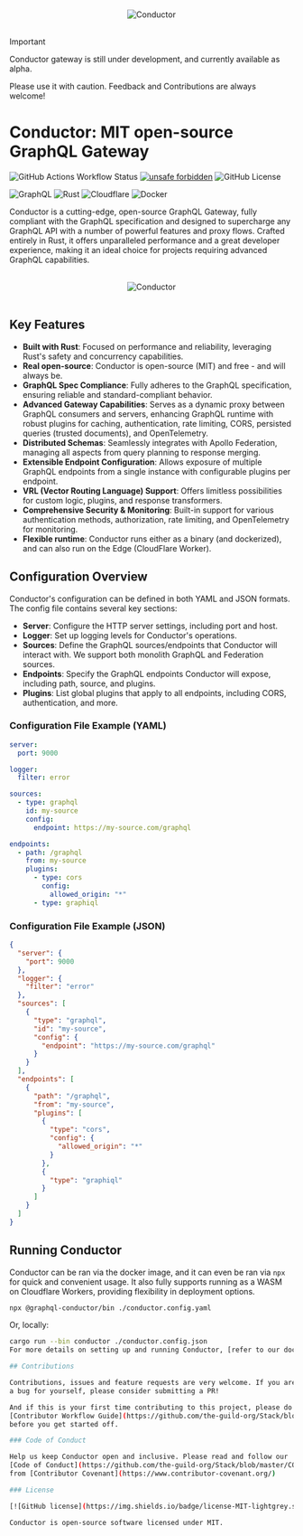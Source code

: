 <p align="center">
    &nbsp;<br>
    <img src=".github/images/logo.svg" alt="Conductor"/>
    <br>&nbsp;
</p>

> [!IMPORTANT]
> Conductor gateway is still under development, and currently available as alpha.
>
> Please use it with caution. Feedback and Contributions are always welcome!

# Conductor: MIT open-source GraphQL Gateway

![GitHub Actions Workflow Status](https://img.shields.io/github/actions/workflow/status/the-guild-org/conductor/.github/workflows/ci.yaml)
[![unsafe forbidden](https://img.shields.io/badge/unsafe-forbidden-success.svg)](https://github.com/rust-secure-code/safety-dance/)
![GitHub License](https://img.shields.io/github/license/the-guild-org/conductor)

![GraphQL](https://img.shields.io/badge/-GraphQL-E10098?style=for-the-badge&logo=graphql&logoColor=white)
![Rust](https://img.shields.io/badge/Rust-000000?style=for-the-badge&logo=rust&logoColor=white)
![Cloudflare](https://img.shields.io/badge/Cloudflare-F38020?style=for-the-badge&logo=Cloudflare&logoColor=white)
![Docker](https://img.shields.io/badge/Docker-2CA5E0?style=for-the-badge&logo=docker&logoColor=white)

Conductor is a cutting-edge, open-source GraphQL Gateway, fully compliant with the GraphQL specification and designed to supercharge any GraphQL API with a number of powerful features and proxy flows. Crafted entirely in Rust, it offers unparalleled performance and a great developer experience, making it an ideal choice for projects requiring advanced GraphQL capabilities.

<p align="center">
    &nbsp;<br>
    <img src=".github/images/banner.svg" alt="Conductor"/>
    <br>&nbsp;
</p>

## Key Features

- **Built with Rust**: Focused on performance and reliability, leveraging Rust's safety and concurrency capabilities.
- **Real open-source**: Conductor is open-source (MIT) and free - and will always be.
- **GraphQL Spec Compliance**: Fully adheres to the GraphQL specification, ensuring reliable and standard-compliant behavior.
- **Advanced Gateway Capabilities**: Serves as a dynamic proxy between GraphQL consumers and servers, enhancing GraphQL runtime with robust plugins for caching, authentication, rate limiting, CORS, persisted queries (trusted documents), and OpenTelemetry.
- **Distributed Schemas**: Seamlessly integrates with Apollo Federation, managing all aspects from query planning to response merging.
- **Extensible Endpoint Configuration**: Allows exposure of multiple GraphQL endpoints from a single instance with configurable plugins per endpoint.
- **VRL (Vector Routing Language) Support**: Offers limitless possibilities for custom logic, plugins, and response transformers.
- **Comprehensive Security & Monitoring**: Built-in support for various authentication methods, authorization, rate limiting, and OpenTelemetry for monitoring.
- **Flexible runtime**: Conductor runs either as a binary (and dockerized), and can also run on the Edge (CloudFlare Worker).

## Configuration Overview

Conductor's configuration can be defined in both YAML and JSON formats. The config file contains several key sections:

- **Server**: Configure the HTTP server settings, including port and host.
- **Logger**: Set up logging levels for Conductor's operations.
- **Sources**: Define the GraphQL sources/endpoints that Conductor will interact with. We support both monolith GraphQL and Federation sources.
- **Endpoints**: Specify the GraphQL endpoints Conductor will expose, including path, source, and plugins.
- **Plugins**: List global plugins that apply to all endpoints, including CORS, authentication, and more.

### Configuration File Example (YAML)

```yaml
server:
  port: 9000

logger:
  filter: error

sources:
  - type: graphql
    id: my-source
    config:
      endpoint: https://my-source.com/graphql

endpoints:
  - path: /graphql
    from: my-source
    plugins:
      - type: cors
        config:
          allowed_origin: "*"
      - type: graphiql
```

### Configuration File Example (JSON)

```json
{
  "server": {
    "port": 9000
  },
  "logger": {
    "filter": "error"
  },
  "sources": [
    {
      "type": "graphql",
      "id": "my-source",
      "config": {
        "endpoint": "https://my-source.com/graphql"
      }
    }
  ],
  "endpoints": [
    {
      "path": "/graphql",
      "from": "my-source",
      "plugins": [
        {
          "type": "cors",
          "config": {
            "allowed_origin": "*"
          }
        },
        {
          "type": "graphiql"
        }
      ]
    }
  ]
}
```

## Running Conductor

Conductor can be ran via the docker image, and it can even be ran via `npx` for quick and convenient usage. It also fully supports running as a WASM on Cloudflare Workers, providing flexibility in deployment options.

```sh
npx @graphql-conductor/bin ./conductor.config.yaml
```

Or, locally:
  
```sh
cargo run --bin conductor ./conductor.config.json
For more details on setting up and running Conductor, [refer to our documentation](https://the-guild.dev/graphql/gateway).

## Contributions

Contributions, issues and feature requests are very welcome. If you are using this package and fixed
a bug for yourself, please consider submitting a PR!

And if this is your first time contributing to this project, please do read our
[Contributor Workflow Guide](https://github.com/the-guild-org/Stack/blob/master/CONTRIBUTING.md)
before you get started off.

### Code of Conduct

Help us keep Conductor open and inclusive. Please read and follow our
[Code of Conduct](https://github.com/the-guild-org/Stack/blob/master/CODE_OF_CONDUCT.md) as adopted
from [Contributor Covenant](https://www.contributor-covenant.org/)

### License

[![GitHub license](https://img.shields.io/badge/license-MIT-lightgrey.svg?maxAge=2592000)](https://github.com/the-guild-org/conductor/blob/master/LICENSE)

Conductor is open-source software licensed under MIT.
